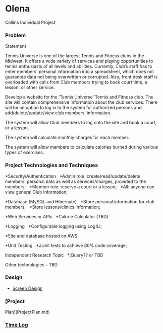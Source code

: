 

# Olena
Collins Individual Project

### Problem
Statement

Tennis
Universe is one of the largest Tennis and Fitness clubs in the Midwest. It offers a wide variety of services and playing opportunities to tennis enthusiasts of all levels and abilities. Currently, Club’s staff has to enter members’ personal information into a spreadsheet, which does not guarantee data not being overwritten or corrupted. Also, front desk staff is overloaded
with calls from Club members trying to book court time, a lesson, or other service. 

Develop a website for the ‘Tennis Universe’ Tennis and Fitness club. The site will contain comprehensive information about the club services. There will be an option to log in to the system for authorized persons and add/delete/update/view club members’ information.

The system will allow Club members to log onto the site and book a court, or a lesson.

The system will calculate monthly charges for each member. 

The system will allow members to calculate calories burned during various types of exercises. 

### Project Technologies and Techniques
*Security/Authentication
  *Admin role: create/read/update/delete members’ personal data as well as services/charges, provided to the members;
  *Member role: reserve a court or a lesson;
  *All: anyone can view general Club information;

*Database
(MySQL and Hibernate) 
  *Store personal information for club members;
  *Store lessons/clinics information;

*Web Services or APIs 
  *Calorie Calculator (TBD)

*Logging 
  *Configurable logging using Log4J; 

*Site and database hosted on AWS

*Unit Testing 
   *JUnit tests to achieve 80% code coverage;

Independent Research Topic 
  *jQuery?? or TBD

Other technologies – TBD

### Design

* [Screen Design](DesignDocuments/Home.png)
 
### [Project
Plan](ProjectPlan.md)

### [Time Log](TimeLog.md)

 

